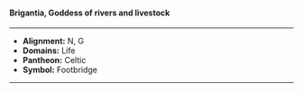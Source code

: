 #### Brigantia, Goddess of rivers and livestock
___

- **Alignment:** N, G
- **Domains:** Life
- **Pantheon:** Celtic
- **Symbol:** Footbridge
___
